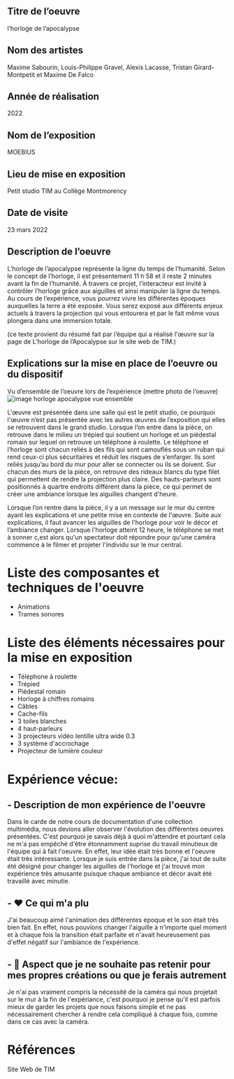 ## Titre de l’oeuvre
l’horloge de l’apocalypse

## Nom des artistes
Maxime Sabourin, Louis-Philippe Gravel, Alexis Lacasse, Tristan Girard-Montpetit et Maxime De Falco

## Année de réalisation
2022

## Nom de l’exposition

MOEBIUS

## Lieu de mise en exposition

Petit studio TIM au Collège Montmorency

## Date de visite
23 mars 2022

## Description de l’oeuvre

L’horloge de l’apocalypse représente la ligne du temps de l’humanité. Selon le concept de l’horloge, il est présentement 11 h 58 et il reste 2 minutes avant la fin de l’humanité. À travers ce projet, l’interacteur est invité à contrôler l’horloge grâce aux aiguilles et ainsi manipuler la ligne du temps. Au cours de l’expérience, vous pourrez vivre les différentes époques auxquelles la terre a été exposée. Vous serez exposé aux différents enjeux actuels à travers la projection qui vous entourera et par le fait même vous plongera dans une immersion totale. 

(ce texte provient du résumé fait par l’équipe qui a réalisé l'œuvre sur la page de L’horloge de l’Apocalypse sur le site web de TIM.)

## Explications sur la mise en place de l’oeuvre ou du dispositif

Vu d’ensemble de l’oeuvre lors de l’expérience 
(mettre photo de l’oeuvre)
![image horloge apocalypse vue ensemble](medias/photographie_horloge_apocalypse_vue_ensemble.jpg)

L'œuvre est présentée dans une salle qui est le petit studio, ce pourquoi l'œuvre n’est pas présentée avec les autres œuvres de l’exposition qui elles se retrouvent dans le grand studio. Lorsque l’on entre dans la pièce, on retrouve dans le milieu un trépied qui soutient un horloge et un piédestal romain sur lequel on retrouve un téléphone à roulette. Le téléphone et l’horloge sont chacun reliés à des fils qui sont camouflés sous un ruban qui rend ceux-ci plus sécuritaires et réduit les risques de s’enfarger. Ils sont reliés jusqu’au bord du mur pour aller se connecter ou ils se doivent. Sur chacun des murs de la pièce, on retrouve des rideaux blancs du type filet qui permettent de rendre la projection plus claire. Des hauts-parleurs sont positionnés à quartre endroits différent dans la pièce, ce qui permet de créer une ambiance lorsque les aiguilles changent d'heure.

Lorsque l’on rentre dans la pièce, il y a un message sur le mur du centre ayant les explications et une petite mise en contexte de l'œuvre. Suite aux explications, il faut avancer les aiguilles de l'horloge pour voir le décor et l’ambiance changer. Lorsque l'horloge atteint 12 heure, le téléphone se met à sonner c,est alors qu'un spectateur doit répondre pour qu'une caméra commence à le filmer et projeter l'individu sur le mur central.

# Liste des composantes et techniques de l'oeuvre

- Animations
- Trames sonores

# Liste des éléments nécessaires pour la mise en exposition

- Téléphone à roulette
- Trépied
- Piédestal romain
- Horloge à chiffres romains
- Câbles 
- Cache-fils
- 3 toiles blanches
- 4 haut-parleurs
- 3 projecteurs vidéo lentille ultra wide 0.3
- 3 système d'accrochage
- Projecteur de lumière couleur

# Expérience vécue:
## - Description de mon expérience de l'oeuvre

Dans le carde de notre cours de documentation d'une collection multimédia, nous devions aller observer l'évolution des différentes oeuvres présentées. C'est pourquoi je savais déjà à quoi m'attendre et pourtant cela ne m'a pas empêché d'être étonnamment suprise du travail minutieux de l'équipe qui à fait l'oeuvre. En effet, leur idée était très bonne et l'oeuvre était très intéressante. Lorsque je suis entrée dans la pièce, j'ai tout de suite été désigné pour changer les aiguilles de l'horloge et j'ai trouvé mon expérience très amusante puisque chaque ambiance et décor avait été travaillé avec minutie.

## - ❤️ Ce qui m'a plu

J'ai beaucoup aimé l'animation des différentes époque et le son était très bien fait. En effet, nous pouvions changer l'aiguille à n'importe quel moment et à chaque fois la transition était parfaite et n'avait heureusement pas d'effet négatif sur l'ambiance de l'expérience.

## - 🤔 Aspect que je ne souhaite pas retenir pour mes propres créations ou que je ferais autrement

Je n'ai pas vraiment compris la nécessité de la caméra qui nous projetait sur le mur à la fin de l'expériance, c'est pourquoi je pense qu'il est parfois mieux de garder les projets que nous faisons simple et ne pas nécessairement chercher à rendre cela compliqué à chaque fois, comme dans ce cas avec la caméra.

# Références 

Site Web de TIM
